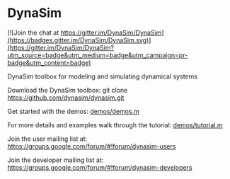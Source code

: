 # DynaSim

[![Join the chat at https://gitter.im/DynaSim/DynaSim](https://badges.gitter.im/DynaSim/DynaSim.svg)](https://gitter.im/DynaSim/DynaSim?utm_source=badge&utm_medium=badge&utm_campaign=pr-badge&utm_content=badge)

DynaSim toolbox for modeling and simulating dynamical systems

Download the DynaSim toolbox:
git clone https://github.com/dynasim/dynasim.git

Get started with the demos: [demos/demos.m](https://github.com/DynaSim/DynaSim/blob/master/demos/demos.m)

For more details and examples walk through the tutorial: [demos/tutorial.m](https://github.com/DynaSim/DynaSim/blob/master/demos/tutorial.m)

Join the user mailing list at: https://groups.google.com/forum/#!forum/dynasim-users

Join the developer mailing list at: https://groups.google.com/forum/#!forum/dynasim-developers
